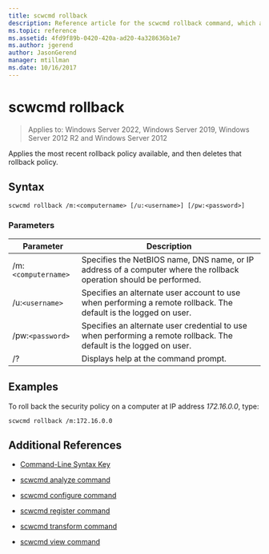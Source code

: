 ```yaml
---
title: scwcmd rollback
description: Reference article for the scwcmd rollback command, which applies the most recent rollback policy available, and then deletes that rollback policy.
ms.topic: reference
ms.assetid: 4fd9f89b-0420-420a-ad20-4a328636b1e7
ms.author: jgerend
author: JasonGerend
manager: mtillman
ms.date: 10/16/2017
---
```


# scwcmd rollback

>Applies to: Windows Server 2022, Windows Server 2019, Windows Server 2012 R2 and Windows Server 2012

Applies the most recent rollback policy available, and then deletes that rollback policy.

## Syntax

```
scwcmd rollback /m:<computername> [/u:<username>] [/pw:<password>]
```

### Parameters

| Parameter | Description |
|--|--|
| /m:`<computername>` | Specifies the NetBIOS name, DNS name, or IP address of a computer where the rollback operation should be performed. |
| /u:`<username>` | Specifies an alternate user account to use when performing a remote rollback. The default is the logged on user. |
| /pw:`<password>` | Specifies an alternate user credential to use when performing a remote rollback. The default is the logged on user. |
| /? | Displays help at the command prompt. |

## Examples

To roll back the security policy on a computer at IP address *172.16.0.0*, type:

```
scwcmd rollback /m:172.16.0.0
```

## Additional References

- [Command-Line Syntax Key](command-line-syntax-key.md)

- [scwcmd analyze command](scwcmd-analyze.md)

- [scwcmd configure command](scwcmd-configure.md)

- [scwcmd register command](scwcmd-register.md)

- [scwcmd transform command](scwcmd-transform.md)

- [scwcmd view command](scwcmd-view.md)
